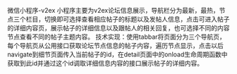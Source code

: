 微信小程序-v2ex
小程序主要为v2ex论坛信息展示，导航栏分为最新，最热，节点三个栏目，切换即可选择查看相应帖子的标题以及发帖人信息，点击可进入帖子的详细内容页，展示帖子的详细信息以及跟帖人的相关回复，也可选择不同的内容节点查看不同的帖子主题内容。
技术实现：使用tabbar将页面分为三个导航页，每个导航页从公用接口获取论坛节点信息的帖子内容，遍历节点显示，点击以后navigate到细节页面传入当前帖子的id，在detail页面中的onload生命周期函数中获取到此id并通过这个id调取详细信息内容的接口展示帖子的详细内容。
